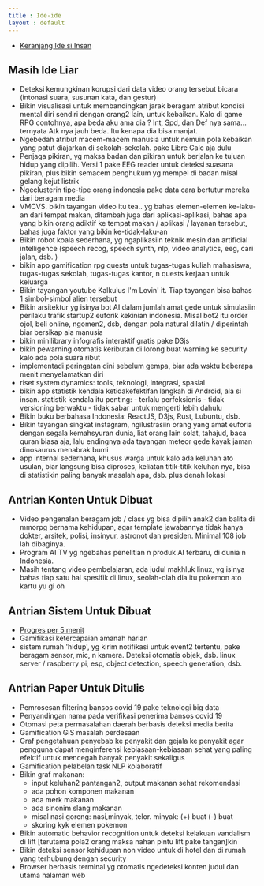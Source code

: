 ```yaml
---
title : Ide-ide
layout : default
---
```


- [Keranjang Ide si Insan](https://twitter.com/hashtag/keranjangidesiinsan?src=hashtag_click&f=live)

## Masih Ide Liar
- Deteksi kemungkinan korupsi dari data video orang tersebut bicara (intonasi suara, susunan kata, dan gestur)
- Bikin visualisasi untuk membandingkan jarak beragam atribut kondisi mental diri sendiri dengan orang2 lain, untuk kebaikan. Kalo di game RPG contohnya, apa beda aku ama dia ? Int, Spd, dan Def nya sama... ternyata Atk nya jauh beda. Itu kenapa dia bisa manjat.
- Ngebedah atribut macem-macem manusia untuk nemuin pola kebaikan yang patut diajarkan di sekolah-sekolah. pake Libre Calc aja dulu
- Penjaga pikiran, yg maksa badan dan pikiran untuk berjalan ke tujuan hidup yang dipilih. Versi 1 pake EEG reader untuk deteksi suasana pikiran, plus bikin semacem penghukum yg mempel di badan misal gelang kejut listrik
- Ngeclusterin tipe-tipe orang indonesia pake data cara bertutur mereka dari beragam media
- VMCVS. bikin tayangan video itu tea.. yg bahas elemen-elemen ke-laku-an dari tempat makan, ditambah juga dari aplikasi-aplikasi, bahas apa yang bikin orang adiktif ke tempat makan / aplikasi / layanan tersebut, bahas juga faktor yang bikin ke-tidak-laku-an
- Bikin robot koala sederhana, yg ngaplikasiin teknik mesin dan artificial intelligence (speech recog, speech synth, nlp, video analytics, eeg, cari jalan, dsb. )
- bikin app gamification rpg quests untuk tugas-tugas kuliah mahasiswa, tugas-tugas sekolah, tugas-tugas kantor, n quests kerjaan untuk  keluarga
- Bikin tayangan youtube Kalkulus I'm Lovin' it. Tiap tayangan bisa bahas 1 simbol-simbol alien tersebut
- Bikin arsitektur yg isinya bot AI dalam jumlah amat gede untuk simulasiin perilaku trafik startup2 euforik kekinian indonesia. Misal bot2 itu order ojol, beli online, ngomen2, dsb, dengan pola natural dilatih / diperintah biar bersikap ala manusia
- bikin minilibrary infografis interaktif gratis pake D3js
- bikin pewarning otomatis keributan di lorong buat warning ke security kalo ada pola suara ribut
- implementadi peringatan dini sebelum gempa, biar ada wsktu beberapa menit menyelamatkan diri
- riset system dynamics: tools, teknologi, integrasi, spasial
- bikin app statistik kendala ketidakefektifan langkah di Android, ala si insan. statistik kendala itu penting: - terlalu perfeksionis - tidak versioning berwaktu - tidak sabar untuk mengerti lebih dahulu
- Bikin buku berbahasa Indonesia: ReactJS, D3js, Rust, Lubuntu, dsb.
- Bikin tayangan singkat instagram, ngilustrasiin orang yang amat euforia dengan segala kemahsyuran dunia, liat orang lain solat, tahajud, baca quran biasa aja, lalu endingnya ada tayangan meteor gede kayak jaman dinosaurus menabrak bumi
- app internal sederhana, khusus warga untuk kalo ada keluhan ato usulan, biar langsung bisa diproses, keliatan titik-titik keluhan  nya, bisa di statistikin paling banyak masalah apa, dsb. plus denah lokasi 

## Antrian Konten Untuk Dibuat
- Video pengenalan beragam job / class yg bisa dipilih anak2 dan balita di mmorpg bernama kehidupan, agar template jawabannya tidak hanya dokter, arsitek, polisi, insinyur, astronot dan presiden. Minimal 108 job lah dibaginya.
- Program AI TV yg ngebahas penelitian n produk AI terbaru, di dunia n Indonesia.
- Masih tentang video pembelajaran, ada judul makhluk linux, yg isinya bahas tiap satu hal spesifik di linux, seolah-olah dia itu pokemon ato kartu yu gi oh

## Antrian Sistem Untuk Dibuat
- [Progres per 5 menit](https://insanalamin.github.io/ideas/progres-per-5-menit/)
- Gamifikasi ketercapaian amanah harian
- sistem rumah 'hidup', yg kirim notifikasi untuk event2 tertentu, pake beragam sensor, mic, n kamera. Deteksi otomatis objek, dsb. linux server / raspberry pi, esp, object detection, speech generation, dsb.

## Antrian Paper Untuk Ditulis
- Pemrosesan filtering bansos covid 19 pake teknologi big data
- Penyandingan nama pada verifikasi penerima bansos covid 19 
- Otomasi peta permasalahan daerah berbasis deteksi media berita
- Gamification GIS masalah perdesaan
- Graf pengetahuan penyebab ke penyakit dan gejala ke penyakit agar pengguna dapat menginferensi kebiasaan-kebiasaan sehat yang paling efektif untuk mencegah banyak penyakit sekaligus
- Gamification pelabelan task NLP kolaboratif
- Bikin graf makanan: 
  - input keluhan2 pantangan2, output makanan sehat rekomendasi
  - ada pohon komponen makanan
  - ada merk makanan
  - ada sinonim slang makanan
  - misal nasi goreng: nasi,minyak, telor. minyak: (+) buat (-) buat
  - skoring kyk elemen pokemon
- Bikin automatic behavior recognition untuk deteksi kelakuan vandalism di lift [terutama pola2 orang maksa nahan pintu lift pake tangan]kin 
- Bikin deteksi sensor kehidupan non video untuk di hotel dan di rumah yang terhubung dengan security
- Browser berbasis terminal yg otomatis ngedeteksi konten judul dan utama halaman web
